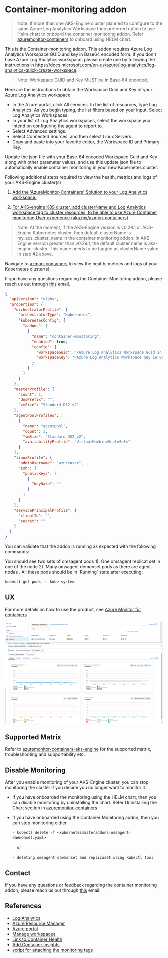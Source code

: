 # Container-monitoring addon

> Note: If more than one AKS-Engine cluster planned to configure to the same Azure Log Analytics Workspace then preferred option to use Helm chart to onboard the container monitoring addon. Refer [azuremonitor-containers](https://github.com/helm/charts/tree/master/incubator/azuremonitor-containers) to onboard using HELM chart.

This is the Container-monitoring addon. This addon requires Azure Log Analytics Workspace GUID and key in Base64 encoded form. If you don't have Azure Log Analytics workspace, please create one by following the instructions in https://docs.microsoft.com/en-us/azure/log-analytics/log-analytics-quick-create-workspace.
> Note: Workspace GUID and Key MUST be in Base-64 encoded.

Here are the instructions to obtain the Workspace Guid and Key of your Azure Log Analytics workspace

- In the Azure portal, click All services. In the list of resources, type Log Analytics. As you begin typing, the list filters based on your input. Select Log Analytics Workspaces.
- In your list of Log Analytics workspaces, select the workspace you intend on configuring the agent to report to.
- Select Advanced settings.
- Select Connected Sources, and then select Linux Servers.
- Copy and paste into your favorite editor, the Workspace ID and Primary Key.

Update the json file with your Base-64 encoded Workspace Guid and Key along with other parameter values, and use this update json file to automatically enable container monitoring in your new Kubernetes cluster.

Following additional steps required to view the health, metrics and logs of your AKS-Engine cluster(s)

1. [Add the 'AzureMonitor-Containers' Solution to your Log Analytics workspace.](http://aka.ms/coinhelmdoc)

2. [For AKS-engine K8S cluster, add clusterName and Log Analytics workspace tag to cluster resources, to be able to use Azure Container monitoring User experience (aka.ms/azmon-containers)](http://aka.ms/coin-acs-tag-doc)

> Note: At the moment, if the AKS-Engine version is v0.29.1 or ACS-Engine Kubernetes cluster, then default clusterName is my_acs_cluster_name in the container monitoring addon. In  AKS-Engine version greater than v0.29.1, the default cluster name is aks-engine-cluster. This name needs to be tagged as clusterName value in step #2 above.

Navigate to [azmon-containers](https://aka.ms/azmon-containers) to view the health, metrics and logs of your Kubernetes cluster(s).

If you have any questions regarding the Container Monitoring addon, please reach us out through [this](mailto:askcoin@microsoft.com) email.

```json
{
  "apiVersion": "vlabs",
  "properties": {
    "orchestratorProfile": {
      "orchestratorType": "Kubernetes",
      "kubernetesConfig": {
        "addons": [
          {
            "name": "container-monitoring",
            "enabled": true,
            "config": {
              "workspaceGuid": "<Azure Log Analytics Workspace Guid in Base-64 encoded>",
              "workspaceKey": "<Azure Log Analytics Workspace Key in Base-64 encoded>"
            }
          }
        ]
      }
    },
    "masterProfile": {
      "count": 1,
      "dnsPrefix": "",
      "vmSize": "Standard_DS2_v2"
    },
    "agentPoolProfiles": [
      {
        "name": "agentpool",
        "count": 3,
        "vmSize": "Standard_DS2_v2",
        "availabilityProfile": "VirtualMachineScaleSets"
      }
    ],
    "linuxProfile": {
      "adminUsername": "azureuser",
      "ssh": {
        "publicKeys": [
          {
            "keyData": ""
          }
        ]
      }
    },
    "servicePrincipalProfile": {
      "clientId": "",
      "secret": ""
    }
  }
}

```

You can validate that the addon is running as expected with the following commands:

You should see two sets of omsagent pods 1). One omsagent replicat set in one of the node 2). Many omsagent demonset pods as there are agent nodes .
All these pods should be in 'Running' state after executing:

```bash
kubectl get pods -n kube-system
```

## UX

For more details on how to use the product, see [Azure Monitor for containers](https://docs.microsoft.com/en-us/azure/azure-monitor/insights/container-insights-overview)

![Image of Azure Monitor for containers](../../../docs/static/img/azure_monitor_aks_engine.png)

## Supported Matrix

 Refer to [azuremonitor-containers-aks-engine](https://github.com/Microsoft/OMS-docker/blob/aks-engine/README.md) for the supported matrix, troubleshooting and supportability etc.

## Disable Monitoring

After you enable monitoring of your AKS-Engine cluster, you can stop monitoring the cluster if you decide you no longer want to monitor it.

- If you have onboarded the monitoring using the HELM chart, then you can disable monitoring by uninstalling the chart. Refer Uninstalling the Chart section in [azuremonitor-containers](https://github.com/helm/charts/tree/master/incubator/azuremonitor-containers)

- If you have onboarded using the Container Monitoring addon, then you can stop monitoring either

      - kubectl delete -f <kubernetesmasteraddons-omsagent-daemonset.yaml>

        or

      - deleting omsagent daemonset and replicaset using Kubectl tool

## Contact

If you have any questions or feedback regarding the container monitoring addon, please reach us out through [this](mailto:askcoin@microsoft.com) email.

## References

- [Log Analytics](https://docs.microsoft.com/en-us/azure/azure-monitor/log-query/log-query-overview)
- [Azure Resource Manager](https://docs.microsoft.com/en-us/azure/azure-monitor/platform/template-workspace-configuration)
- [Azure portal](https://docs.microsoft.com/en-us/azure/azure-monitor/learn/quick-create-workspace)
- [Manage workspaces](https://docs.microsoft.com/en-us/azure/azure-monitor/platform/manage-access)
- [Link to Container Health](https://aka.ms/ci-dogfood)
- [Add Container Insights](https://github.com/Microsoft/OMS-docker/blob/ci_feature_prod/docs/solution-onboarding.md)
- [script for attaching the monitoring tags](https://github.com/Microsoft/OMS-docker/blob/ci_feature/docs/attach-monitoring-tags.md)
